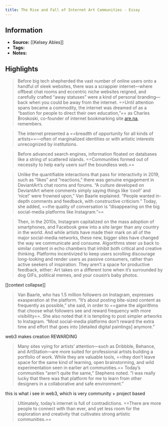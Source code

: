 ```yaml
---
title: The Rise and Fall of Internet Art Communities - Essay
---
```

## Information
- **Source:** [[Kelsey Ables]]
- **Tags:** 
- **Notes:** 

## Highlights
> Before big tech shepherded the vast number of online users onto a handful of sleek websites, there was a scrappier internet—where offbeat chat rooms and eccentric niche websites reigned, and carefully crafted “away statuses” were a kind of personal branding—back when you could be away from the internet. ==Until attention spans became a commodity, the internet was dreamed of as a “bastion for people to direct their own education,”== as Charles Broskoski, co-founder of internet bookmarking site [are.na](http://are.na/), remembers.

> The internet presented a ==breadth of opportunity for all kinds of artists==—often of marginalized identities or with artistic interests unrecognized by institutions.

> Before advanced search engines, information floated on databases like a string of scattered islands. ==Communities formed out of necessity to help early users surf the boundless web.==

> Unlike the quantifiable interactions that pass for interactivity in 2019, such as “likes” and “reactions,” there was genuine engagement in DeviantArt’s chat rooms and forums. “A culture developed on DeviantArt where comments simply saying things like ‘cool!’ and ‘nice!’ were frowned upon,” Van Baarle explained. “People wanted in-depth comments and feedback, with constructive criticism.” Today, she added, ==the quality of conversation is “disappearing on the big social-media platforms like Instagram.”==

> Then, in the 2010s, Instagram capitalized on the mass adoption of smartphones, and Facebook grew into a site larger than any country in the world. And while artists have made their mark on all of the major social-media networks, these new, bigger sites have changed the way we communicate and consume. Algorithms steer us back to similar content in echo chambers that inhibit both critical and creative thinking. Platforms incentivized to keep users scrolling discourage long-looking and render users as passive consumers, rather than active seekers of inspiration. They aren’t a space for productive feedback, either: Art takes on a different tone when it’s surrounded by dog GIFs, political memes, and your cousin’s baby photos.

[[context collapse]]

> Van Baarle, who has 1.5 million followers on Instagram, expresses exasperation at the platform. “It’s about posting bite-sized content as frequently as possible,” she said, in order to ==game the algorithms that choose what followers see and reward frequency with more visibility==. She also noted that it is tempting to post simpler artworks to Instagram. “Most social-media platforms don’t reward the extra time and effort that goes into [detailed digital paintings] anymore.”

web3 makes creation REWARDING

> Many sites vying for artists’ attention—such as Dribbble, Behance, and ArtStation—are more suited for professional artists building a portfolio of work. While they are valuable tools, ==they don’t leave space for the same kind of learning, open brainstorming, and wild experimentation seen in earlier art communities.== Today’s communities “aren’t quite the same,” Stephens noted. “I was really lucky that there was that platform for me to learn from other designers in a collaborative and safe environment.”

this is what i see in web3, which is very community + project based

> Ultimately, today’s internet is full of contradictions. ==There are more people to connect with than ever, and yet less room for the exploration and creativity that cultivates strong artistic communities.==

